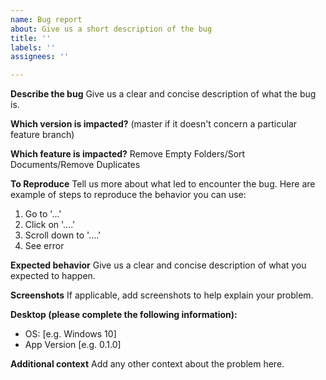 ```yaml
---
name: Bug report
about: Give us a short description of the bug
title: ''
labels: ''
assignees: ''

---
```


**Describe the bug**
Give us a clear and concise description of what the bug is.

**Which version is impacted?**
(master if it doesn't concern a particular feature branch)

**Which feature is impacted?**
Remove Empty Folders/Sort Documents/Remove Duplicates

**To Reproduce**
Tell us more about what led to encounter the bug. Here are example of steps to reproduce the behavior you can use:
1. Go to '...'
2. Click on '....'
3. Scroll down to '....'
4. See error

**Expected behavior**
Give us a clear and concise description of what you expected to happen.

**Screenshots**
If applicable, add screenshots to help explain your problem.

**Desktop (please complete the following information):**
 - OS: [e.g. Windows 10]
 - App Version [e.g. 0.1.0]

**Additional context**
Add any other context about the problem here.
